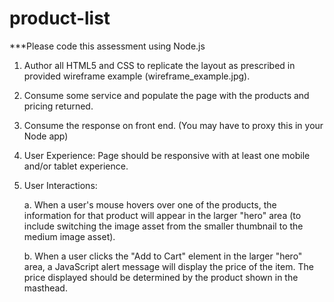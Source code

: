 # product-list
***Please code this assessment using Node.js

1.  Author all HTML5 and CSS to replicate the layout as prescribed in provided wireframe example (wireframe_example.jpg).

2.  Consume some service and populate the page with the products and pricing returned. 

3. Consume the response on front end. (You may have to proxy this in your Node app)

4.  User Experience: Page should be responsive with at least one mobile and/or tablet experience. 

5.  User Interactions:

	a.  When a user's mouse hovers over one of the products, the information for that product will appear in the larger "hero" area (to include switching the image asset from the smaller thumbnail to the medium image asset).

	b.  When a user clicks the "Add to Cart" element in the larger "hero" area, a JavaScript alert message will display the price of the item. The price displayed should be determined by the product shown in the masthead. 
